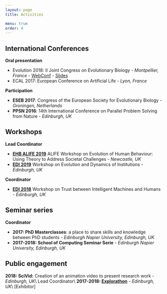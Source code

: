 ```yaml
---
layout: page
title: Activities

menu: true
order: 4
---
```


## International Conferences

**Oral presentation**
- Evolution 2018: II Joint Congress on Evolutionary Biology - *Montpellier, France* - [WebConf](https://programme.europa-organisation.com/slides/programme_jointCongressEvolBiology-2018/webconf/1051_21082018_1420_joffrecd_Cedric_Perret_2178/index.html) - [Slides](https://programme.europa-organisation.com/slides/programme_jointCongressEvolBiology-2018/slides/1051_21082018_1420_joffrecd_Cedric_Perret_2178/1051_21082018_1420_joffrecd_Cedric_Perret_926_wmk.pdf)
- ECAL 2017: European Conference on Artificial Life - *Lyon, France*

**Participation**
- **ESEB 2017**: Congress of the European Society for Evolutionary Biology - *Groningen, Netherlands*
- **PPSN 2016**: 14th International Conference on Parallel Problem Solving from Nature - *Edinburgh, UK*

## Workshops
**Lead Coordinator**
- **[EHB ALIFE 2019](https://ehbalife.github.io)** ALIFE Workshop on Evolution of Human Behaviour: Using Theory to Address Societal Challenges - *Newcastle, UK*
- **[EDI 2019](https://edi2019.github.io)** Workshop on Evolution and Dynamics of Institutions - *Edinburgh, UK*

**Coordinator**
- **[EDI 2018](https://tim2018.wordpress.com/)** Workshop on Trust between Intelligent Machines and Humans - *Edinburgh, UK*


## Seminar series
**Coordinator**
- **2017: PhD Masterclasses**: a place to share skills and knowledge between PhD students - *Edinburgh Napier University, Edinburgh, UK*
- **2017-2018: School of Computing Seminar Serie** - *Edinburgh Napier University, Edinburgh, UK*

## Public engagement
**2018: SciVid:** Creation of an animation video to present research work - *Edinburgh, UK*\\
Lead Coordinator\\
**2017-2018: [Explorathon](http://www.explorathon.co.uk/edinburgh/)** - *Edinburgh, UK*\\
[Exhibitor]



